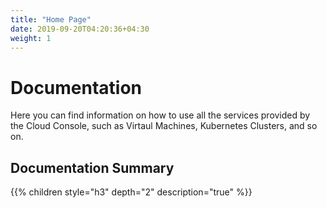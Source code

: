 ```yaml
---
title: "Home Page"
date: 2019-09-20T04:20:36+04:30
weight: 1
---
```

# Documentation
Here you can find information on how to use all the services provided by the Cloud Console, such as Virtaul Machines, Kubernetes Clusters, and so on.
## Documentation Summary
{{% children style="h3" depth="2" description="true" %}}
